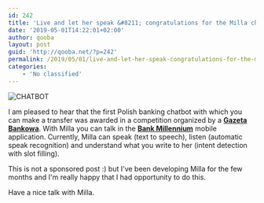 ```yaml
---
id: 242
title: 'Live and let her speak &#8211; congratulations for the Milla chatbot'
date: '2019-05-01T14:22:01+02:00'
author: qooba
layout: post
guid: 'http://qooba.net/?p=242'
permalink: /2019/05/01/live-and-let-her-speak-congratulations-for-the-milla-chatbot/
categories:
    - 'No classified'
---
```


![CHATBOT](https://qooba.net/wp-content/uploads/2019/04/balloon-1014411_640.jpg)

I am pleased to hear that the first Polish banking chatbot with which you can make a transfer was awarded in a competition organized by a [**Gazeta Bankowa**](https://www.gb.pl/konkursy-technologiczne-rozstrzygniete-pnews-2000.html). With Milla you can talk in the [**Bank Millennium**](https://www.bankmillennium.pl/bankowosc-elektroniczna/bankowosc-mobilna/aplikacja-mobilna-klienci-indywidualni-biznes/milla-chatbot) mobile application. Currently, Milla can speak (text to speech), listen (automatic speak recognition) and understand what you write to her (intent detection with slot filling).

This is not a sponsored post :) but I've been developing Milla for the few months and I'm really happy that I had opportunity to do this. 

Have a nice talk with Milla.


